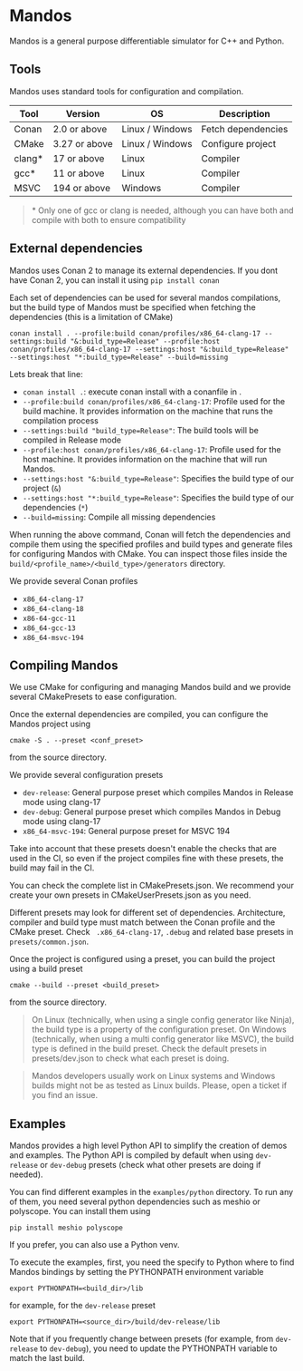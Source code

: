 # Mandos
Mandos is a general purpose differentiable simulator for C++ and Python.


## Tools
Mandos uses standard tools for configuration and compilation. 

|  Tool | Version  | OS | Description  |
|---|---|---|---|
| Conan  | 2.0 or above  | Linux / Windows | Fetch dependencies  |
| CMake  | 3.27 or above | Linux / Windows | Configure project   |
| clang*  | 17 or above   | Linux          | Compiler            |
| gcc*    | 11 or above   | Linux          | Compiler            |
| MSVC    | 194 or above  | Windows        | Compiler            |


> \* Only one of gcc or clang is needed, although you can have both and compile with both to ensure compatibility

## External dependencies

Mandos uses Conan 2 to manage its external dependencies. If you dont have Conan 2, you can install it using `pip install conan`

Each set of dependencies can be used for several mandos compilations, but the build type of Mandos must be specified when fetching the dependencies (this is a limitation of CMake)


```
conan install . --profile:build conan/profiles/x86_64-clang-17 --settings:build "&:build_type=Release" --profile:host conan/profiles/x86_64-clang-17 --settings:host "&:build_type=Release" --settings:host "*:build_type=Release" --build=missing
```

Lets break that line: 
* `conan install .`: execute conan install with a conanfile in .
* `--profile:build conan/profiles/x86_64-clang-17`: Profile used for the build machine. It provides information on the machine that runs the compilation process
* `--settings:build "build_type=Release"`: The build tools will be compiled in Release mode
* `--profile:host conan/profiles/x86_64-clang-17`: Profile used for the host machine. It provides information on the machine that will run Mandos.
* `--settings:host "&:build_type=Release"`: Specifies the build type of our project (`&`)
* `--settings:host "*:build_type=Release"`: Specifies the build type of our dependencies (`*`)
* `--build=missing`: Compile all missing dependencies

When running the above command, Conan will fetch the dependencies and compile them using the specified profiles and build types and generate files for configuring Mandos with CMake. You can inspect those files inside the `build/<profile_name>/<build_type>/generators` directory.

We provide several Conan profiles
* `x86_64-clang-17`
* `x86_64-clang-18`
* `x86-64-gcc-11`
* `x86_64-gcc-13`
* `x86_64-msvc-194`

## Compiling Mandos

We use CMake for configuring and managing Mandos build and we provide several CMakePresets to ease configuration. 

Once the external dependencies are compiled, you can configure the Mandos project using 

```
cmake -S . --preset <conf_preset>
```
from the source directory.

We provide several configuration presets

* `dev-release`: General purpose preset which compiles Mandos in Release mode using clang-17
* `dev-debug`: General purpose preset which compiles Mandos in Debug mode using clang-17
* `x86_64-msvc-194`: General purpose preset for MSVC 194

Take into account that these presets doesn't enable the checks that are used in the CI, so even if the project compiles fine with these presets, the build may fail in the CI. 

You can check the complete list in CMakePresets.json. 
We recommend your create your own presets in CMakeUserPresets.json as you need.

Different presets may look for different set of dependencies. Architecture, compiler and build type must match between the Conan profile and the CMake preset. Check ` .x86_64-clang-17`, `.debug` and related base presets in `presets/common.json`.

Once the project is configured using a preset, you can build the project using a build preset

```
cmake --build --preset <build_preset>
```

from the source directory.


> On Linux (technically, when using a single config generator like Ninja), the build type is a property of the configuration preset. On Windows (technically, when using a multi config generator like MSVC), the build type is defined in the build preset. Check the default presets in presets/dev.json to check what each preset is doing. 

 
>Mandos developers usually work on Linux systems and Windows builds might not be as tested as Linux builds. Please, open a ticket if you find an issue. 

## Examples

Mandos provides a high level Python API to simplify the creation of demos and examples. The Python API is compiled by default when using `dev-release` or `dev-debug` presets (check what other presets are doing if needed). 

You can find different examples in the `examples/python` directory.
To run any of them, you need several python dependencies such as meshio or polyscope. You can install them using 

```
pip install meshio polyscope
```

If you prefer, you can also use a Python venv.

To execute the examples, first, you need the specify to Python where to find Mandos bindings by setting the PYTHONPATH environment variable

```
export PYTHONPATH=<build_dir>/lib
```

for example, for the `dev-release` preset

```
export PYTHONPATH=<source_dir>/build/dev-release/lib
```

Note that if you frequently change between presets (for example, from `dev-release` to `dev-debug`), you need to update the PYTHONPATH variable to match the last build. 


